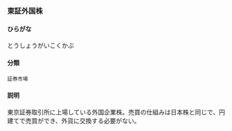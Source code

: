 <div style="display:none;">

## [あ行](securities-terms?id=あ行)
## [か行](securities-terms?id=か行)
## [さ行](securities-terms?id=さ行)
## [た行](securities-terms?id=た行)

</div>

### 東証外国株

#### ひらがな

とうしょうがいこくかぶ

#### 分類

`証券市場`

#### 説明

東京証券取引所に上場している外国企業株。売買の仕組みは日本株と同じで、円建てで売買ができ、外貨に交換する必要がない。

<div style="display:none;">

## [な行](securities-terms?id=な行)
## [は行](securities-terms?id=は行)
## [ま行](securities-terms?id=ま行)
## [や行](securities-terms?id=や行)
## [ら行](securities-terms?id=ら行)
## [わ行](securities-terms?id=わ行)
## [英数字・記号](securities-terms?id=英数字・記号)

</div>

